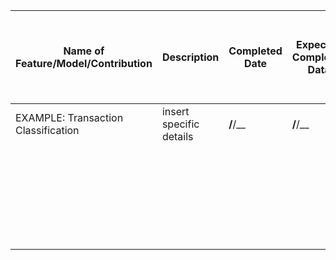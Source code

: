 | Name of Feature/Model/Contribution | Description | Completed Date | Expected Completed Data | New Feature for Product Owner Review ? | To be Completed Next Trimester ? | Added by | 
|-------------------|-------------|--------------|-----------------|---------------|--------------|----------------|
| EXAMPLE: Transaction Classification | insert specific details | __/__/__ | __/__/__ | No | Can expand .... feature | student name | 
|                                     |                         |                     |    |                         | Transaction Classification          | Added new Classes, lemmatization, decode tokens, graphs for classes distribution | 21/04/24 | __/__/__ | No | No | Gia Nguyen Phung|
